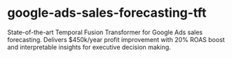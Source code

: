 # google-ads-sales-forecasting-tft
State-of-the-art Temporal Fusion Transformer for Google Ads sales forecasting. Delivers $450k/year profit improvement with 20% ROAS boost and interpretable insights for executive decision making.
